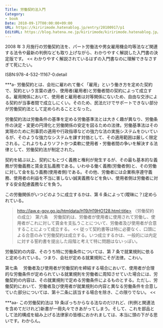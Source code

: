 ```yaml
---
Title: 労働契約法入門
Category:
- book
Date: 2010-09-17T00:00:00+09:00
URL: https://kiririmode.hatenablog.jp/entry/20100917/p1
EditURL: https://blog.hatena.ne.jp/kiririmode/kiririmode.hatenablog.jp/atom/entry/8454420450078211582
---
```



>>
2008 年 3 月施行の労働契約法を、パート労働法や男女雇用機会均等法など関連する法令や最新の判例なども取り上げながら、わかりやすく解説した入門書の決定版です。
<<
わかりやすく解説されているはずの入門書なのに理解できなさすぎて死にたい。

ISBN:978-4-532-11167-0:detail

***a-
労働契約とは、会社に雇われて働く「雇用」という働き方を定めた契約で、契約という言葉の通り、使用者(雇用者)と労働者間の契約によって成立する。雇用関係において、使用者と雇用者は対等関係にないため、自由な交渉による契約が当事者間で成立しにくい。そのため、民法だけでサポートできない部分が労働契約法として定められることとなった。

労働契約法は労働条件の基準を定める労働基準法とは大きく趣が異なり、労働条件の決定・変更の円滑化と労働関係の安定を図るための法律。労働基準法はその実現のために刑事罰の適用や行政指導などの強力な法の実施システムをひいているが、そのような強力なシステムを課す対価として、その適用範囲は厳しく限定される。これよりもよりソフトかつ柔軟に使用者・労働者間の争いを解決する法律として、労働契約法が制定された。

契約を結ぶ以上、契約にもとづく義務と権利が発生するが、その最も基本的な義務が労働義務と賃金支払義務である。いわゆる働く義務(労働者側)と、その労働に対して金を払う義務(使用者側)である。その他、労働者には企業秩序遵守義務、使用者の利益を不当に害しない誠実義務などを負い、使用者側は労働者に対する安全配慮義務などを負う。


この労働関係がいつどのように成立するかは、第 6 条によって(曖昧に？)定められている。
>http://law.e-gov.go.jp/htmldata/H19/H19HO128.html:title>
（労働契約の成立）
第六条 　労働契約は、労働者が使用者に使用されて労働し、使用者がこれに対して賃金を支払うことについて、労働者及び使用者が合意することによって成立する。 
<<
従って契約書等は特に必要なく、口頭による合意のみで労働契約は成立する。いつ成立するかは、一般的には内定に対する誓約書を提出した段階と考えて特に問題はないっぽい。

労働契約の内容、そのうち特に労働条件については、第 7 条で就業規則に依ると定められている。つまり、会社が定める就業規則こそが法律。こわい。
>>
第七条 　労働者及び使用者が労働契約を締結する場合において、使用者が合理的な労働条件が定められている就業規則を労働者に周知させていた場合には、労働契約の内容は、その就業規則で定める労働条件によるものとする。ただし、労働契約において、労働者及び使用者が就業規則の内容と異なる労働条件を合意していた部分については、第十二条に該当する場合を除き、この限りでない。
<<

***aa-
この労働契約法は 19 条ぽっちからなる法なのだけれど、(判例と関連法を含めてだけれど)新書が一冊丸々できあがってしまう。そして、これを部品として法的構成を組み上げる法律家の皆様におかれましては、本当に頭の下がる思いです。わからん。
